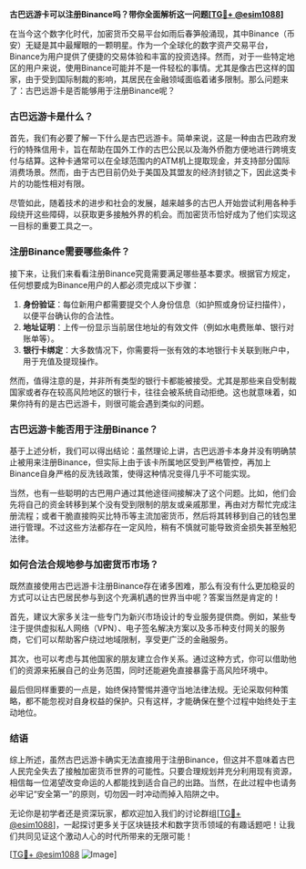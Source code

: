 **古巴远游卡可以注册Binance吗？带你全面解析这一问题[[TG💪+ @esim1088](https://t.me/s/esim1088)]**

在当今这个数字化时代，加密货币交易平台如雨后春笋般涌现，其中Binance（币安）无疑是其中最耀眼的一颗明星。作为一个全球化的数字资产交易平台，Binance为用户提供了便捷的交易体验和丰富的投资选择。然而，对于一些特定地区的用户来说，使用Binance可能并不是一件轻松的事情。尤其是像古巴这样的国家，由于受到国际制裁的影响，其居民在金融领域面临着诸多限制。那么问题来了：古巴远游卡是否能够用于注册Binance呢？

### 古巴远游卡是什么？

首先，我们有必要了解一下什么是古巴远游卡。简单来说，这是一种由古巴政府发行的特殊信用卡，旨在帮助在国外工作的古巴公民以及海外侨胞方便地进行跨境支付与结算。这种卡通常可以在全球范围内的ATM机上提取现金，并支持部分国际消费场景。然而，由于古巴目前仍处于美国及其盟友的经济封锁之下，因此这类卡片的功能性相对有限。

尽管如此，随着技术的进步和社会的发展，越来越多的古巴人开始尝试利用各种手段绕开这些障碍，以获取更多接触外界的机会。而加密货币恰好成为了他们实现这一目标的重要工具之一。

### 注册Binance需要哪些条件？

接下来，让我们来看看注册Binance究竟需要满足哪些基本要求。根据官方规定，任何想要成为Binance用户的人都必须完成以下步骤：

1. **身份验证**：每位新用户都需要提交个人身份信息（如护照或身份证扫描件），以便平台确认你的合法性。
2. **地址证明**：上传一份显示当前居住地址的有效文件（例如水电费账单、银行对账单等）。
3. **银行卡绑定**：大多数情况下，你需要将一张有效的本地银行卡关联到账户中，用于充值及提现操作。

然而，值得注意的是，并非所有类型的银行卡都能被接受。尤其是那些来自受制裁国家或者存在较高风险地区的银行卡，往往会被系统自动拒绝。这也就意味着，如果你持有的是古巴远游卡，则很可能会遇到类似的问题。

### 古巴远游卡能否用于注册Binance？

基于上述分析，我们可以得出结论：虽然理论上讲，古巴远游卡本身并没有明确禁止被用来注册Binance，但实际上由于该卡所属地区受到严格管控，再加上Binance自身严格的反洗钱政策，使得这种情况变得几乎不可能实现。

当然，也有一些聪明的古巴用户通过其他途径间接解决了这个问题。比如，他们会先将自己的资金转移到某个没有受到限制的朋友或亲戚那里，再由对方帮忙完成注册流程；或者干脆直接购买比特币等主流加密货币，然后将其转移到自己的钱包里进行管理。不过这些方法都存在一定风险，稍有不慎就可能导致资金损失甚至触犯法律。

### 如何合法合规地参与加密货币市场？

既然直接使用古巴远游卡注册Binance存在诸多困难，那么有没有什么更加稳妥的方式可以让古巴居民参与到这个充满机遇的世界当中呢？答案当然是肯定的！

首先，建议大家多关注一些专门为新兴市场设计的专业服务提供商。例如，某些专注于提供虚拟私人网络（VPN）、电子签名解决方案以及多币种支付网关的服务商，它们可以帮助客户绕过地域限制，享受更广泛的金融服务。

其次，也可以考虑与其他国家的朋友建立合作关系。通过这种方式，你可以借助他们的资源来拓展自己的业务范围，同时还能避免直接暴露于高风险环境中。

最后但同样重要的一点是，始终保持警惕并遵守当地法律法规。无论采取何种策略，都不能忽视对自身权益的保护。只有这样，才能确保在整个过程中始终处于主动地位。

### 结语

综上所述，虽然古巴远游卡确实无法直接用于注册Binance，但这并不意味着古巴人民完全失去了接触加密货币世界的可能性。只要合理规划并充分利用现有资源，相信每一位渴望改变命运的人都能找到适合自己的出路。当然，在此过程中也请务必牢记“安全第一”的原则，切勿因一时冲动而掉入陷阱之中。

无论你是初学者还是资深玩家，都欢迎加入我们的讨论群组[[TG💪+ @esim1088](https://t.me/s/esim1088)]，一起探讨更多关于区块链技术和数字货币领域的有趣话题吧！让我们共同见证这个激动人心的时代所带来的无限可能！

[[TG💪+ @esim1088](https://t.me/s/esim1088) ![Image](https://i.postimg.cc/4NQfJmqS/Snipaste-2025-05-13-00-14-12.png)]